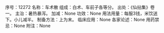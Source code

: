 序号：12272
名称：车术散
组成：白术、车前子各等分。
出处：《仙拈集》卷一。
主治：暑热暴泻。
加减：None
功效：None
用法用量：每服3钱，米饮送下。小儿减半。
制备方法：上为末。
临床应用：None
各家论述：None
用药禁忌：None
附注：None
